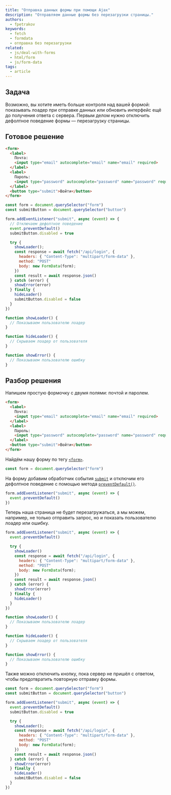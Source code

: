 ```yaml
---
title: "Отправка данных формы при помощи Ajax"
description: "Отправляем данные формы без перезагрузки страницы."
authors:
  - fpetrakov
keywords:
  - fetch
  - formdata
  - отправка без перезагрузки
related:
  - js/deal-with-forms
  - html/form
  - js/form-data
tags:
  - article
---
```


## Задача

Возможно, вы хотите иметь больше контроля над вашей формой: показывать лоадер при отправке данных или обновить интерфейс ещё до получения ответа с сервера. Первым делом нужно отключить дефолтное поведение формы — перезагрузку страницы.

## Готовое решение

```html
<form>
  <label>
    Почта:
    <input type="email" autocomplete="email" name="email" required>
  </label>
  <label>
    Пароль:
    <input type="password" autocomplete="password" name="password" required>
  </label>
  <button type="submit">Войти</button>
</form>
```

```js
const form = document.querySelector("form")
const submitButton = document.querySelector("button")

form.addEventListener("submit", async (event) => {
  // Отключаем дефолтное поведение
  event.preventDefault()
  submitButton.disabled = true

  try {
    showLoader();
    const response = await fetch("/api/login", {
      headers: { "Content-Type": "multipart/form-data" },
      method: "POST"
      body: new FormData(form);
    })
    const result = await response.json()
  } catch (error) {
    showError(error)
  } finally {
    hideLoader()
    submitButton.disabled = false
  }
})

function showLoader() {
  // Показываем пользователю лоадер
}

function hideLoader() {
  // Скрываем лоадер от пользователя
}

function showError() {
  // Показываем пользователю ошибку
}
```

## Разбор решения

Напишем простую формочку c двумя полями: почтой и паролем.

```html
<form>
  <label>
    Почта:
    <input type="email" autocomplete="email" name="email" required>
  </label>
  <label>
    Пароль:
    <input type="password" autocomplete="password" name="password" required>
  </label>
  <button type="submit">Войти</button>
</form>
```

Найдём нашу форму по тегу [`<form>`](/html/form/).

```js
const form = document.querySelector("form")
```

На форму добавим обработчик события [`submit`](/js/event-submit/) и отключим его дефолтное поведение с помощью метода [`preventDefault()`](/js/event-prevent-default/).

```js
form.addEventListener("submit", async (event) => {
  event.preventDefault()
})
```

Теперь наша страница не будет перезагружаться, а мы можем, например, не только отправить запрос, но и показать пользователю лоадер или ошибку.

```js
form.addEventListener("submit", async (event) => {
  event.preventDefault()

  try {
    showLoader()
    const response = await fetch("/api/login", {
      headers: { "Content-Type": "multipart/form-data" },
      method: "POST"
      body: new FormData(form);
    })
    const result = await response.json()
  } catch (error) {
    showError(error)
  } finally {
    hideLoader()
  }
})

function showLoader() {
  // Показываем пользователю лоадер
}

function hideLoader() {
  // Скрываем лоадер от пользователя
}

function showError() {
  // Показываем пользователю ошибку
}
```

Также можно отключить кнопку, пока сервер не пришёл с ответом, чтобы предотвратить повторную отправку формы.

```js
const form = document.querySelector("form")
const submitButton = document.querySelector("button")

form.addEventListener("submit", async (event) => {
  event.preventDefault()
  submitButton.disabled = true

  try {
    showLoader();
    const response = await fetch("/api/login", {
      headers: { "Content-Type": "multipart/form-data" },
      method: "POST"
      body: new FormData(form);
    })
    const result = await response.json()
  } catch (error) {
    showError(error)
  } finally {
    hideLoader()
    submitButton.disabled = false
  }
})
```
